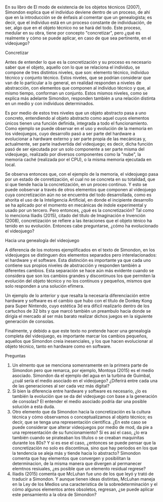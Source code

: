 
En su libro de El modo de existencia de los objetos técnicos (2007), Simondon explica que el individuo deviene dentro de un proceso, de ahí que en la introducción se de énfasis al comentar que un genealogista; es decir, que el individuo está en un proceso constante de individuación, de ser, algo que en el objeto técnico no se hará del todo. Este proceso, medular en su obra, tiene por concepto "concretizar", pero ¿qué es realmente y cómo se puede aplicar, en caso de que sea pertinente, en el videojuego?

Concretizar

Antes de entender lo que es la concretización y su proceso es necesario saber que el objeto, aquello con lo que se relaciona el individuo, se compone de tres distintos niveles, que son: elemento técnico, individuo técnico y conjunto técnico. Estos niveles, que se podrían considerar que van de lo particular a lo general, en realidad responden a niveles de abstracción, con elementos que componen al individuo técnico y que, al mismo tiempo, conforman un conjunto. Estos mismos niveles, como se explica más adelante Simondon, responden también a una relación distinta en un medio y con individuos determinados. 

Es por medio de estos tres niveles que un objeto abstracto pasa a uno concreto, entendiendo al objeto abstracto como aquel cuyos elementos únicos tienen una función definida, integrada a todo el funcionamiento. Como ejemplo se puede observar en el uso y evolución de la memoria en los videojuegos, cuyo desarrollo pasó a ser parte del hardware a evolucionar a hardware externo y ser parte propia de las mecánicas y, actualmente, ser parte inadvertida del videojuego; es decir, dicha función pasó de ser ejecutada por un solo componente a ser parte misma del videojuego, realizado por diversos componentes como la "nube", la memoria caché (realizada por el CPU), o la misma memoria ejecutada en local. 

Se observa entonces que, con el ejemplo de la memoria, el videojuego pasa por un estado de conretización, el cual no se concreta en su totalidad, que si que tiende hacia la concretización, en un proceo continuo. Y esto se puede oobservar a través de otros elementos que componen al videojuego cuya concretización aún no se encuentra del todo desarrollada, como es ahorita el uso de la Inteligencia Artificial, en donde el incipiente desarrollo se ha aplicado por el momento en mecánicas de índole experimental y usado por un tercero. 
Pero entonces, ¿qué es la concretización? Tal como lo menciona Iliadis (2015), citado del título de Imaginación e Invención (2008), concretización se refiere a las iteraciones que el objeto ténico ha tenido en su evolución. Entonces cabe preguntarse, ¿cómo ha evolucionado el videojuego?

Hacia una genealogía del videojuego

A diferencia de los motores ejemplificados en el texto de Simondon, en los videojuegos se distinguen dos elementos separados pero interelacionados: el hardware y el software. Esta distinción es importante ya que cada uno contiene sus propios niveles de abstracción y responden también a diferentes cambios. Esta separación se hace aún más evidente cuando se considera que son los cambios grandes y discontinuos los que permiten la evolución del objeto técnico y no los continuos y pequeños, mismos que solo responden a una solución efímera. 

Un ejemplo de lo anterior y que resalta la necesaria diferenciación entre hardware y software es el cambio que hubo con el título de Donkey Kong para Super Nintendo, cuyo estética 3d era dificil realizarlo dentro de los cartuchos de 32 bits y que marcó también un preambulo hacia donde se dirigía el mercado al ser más barato realizar dichos juegos en la siguiente generación de consolas. 

Finalmente, y debido a que este texto no pretende hacer una genealogía completa del videojuego, es importante marcar los cambios pequeños, aquellos que Simondon creía inesenciales, y los que hacen evolucionar al objeto técnico, tanto en hardware como en software. 

Preguntas

1. Un elmento que se menciona somenramente en la primera parte de Simondon pero que remarca, por ejemplo, Montoya (2015) es el medio asociado. Simondon da el ejemplo del agua en la turbina de Guimbal, ¿cuál sería el medio asociado en el videojuego? ¿Diferirá entre cada una de las generaciones al ser cada vez más digital?
2. Si bien la diferencia entre hardware y software es necesario, ¿lo es también la evolución que se da del videojuego con base a la generación de consolas? El entender el medio asociado podría dar una posible solución a esta duda. 
3. Otro elemento que da Simondon hacia la concretización es la cultura técnica y cómo observamos o conceptualizamos al objeto técnico; es decir, que se tenga una representación científica. ¿En este caso se puede considerar que alterar videojuegos por medio de mod, da pie a una representación de su funcionamiento? Sí es así el caso, ¿lo era también cuando se pirateaban los títulos o se creaban maquinitas durante los 80s? Y si es ese el caso, ¿entonces se puede pensar que la concretización no solo es discontinua, sino que hay periodos en los que la tendencia se aleja más y tiende hacia lo abstracto? Simondon comenta que hay elementos que convergen y posibilitan la determinacion, de la misma manera que divergen al permanecer elemtnos resiuales, ¿es posible que un elemento residual regrese?
4. Iliadis (2015) comenta que McLuhan fue uno de los que leyó y trató de traducir a Simondon. Y aunque tienen ideas distintas, McLuhan maneja en la Ley de los Medios una caracteristica de la sobredeterminación y el cómo algunos elementos antes obsoletos, regresan, ¿se puede aplicar este pensamiento a la obra de Simondon?
